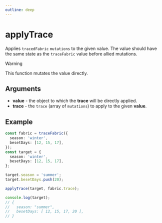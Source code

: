 ```yaml
---
outline: deep
---
```


# applyTrace

Applies `tracedFabric` `mutations` to the given value. The value should have the same state as the `traceFabric` value before allied mutations.

> [!WARNING]
> This function mutates the value directly.

## Arguments

* **value** - the object to which the **trace** will be directly applied.
* **trace** - the `trace` (array of `mutations`) to apply to the given **value**.

## Example

```typescript
const fabric = traceFabric({
  season: 'winter',
  besetDays: [12, 15, 17],
});
const target = {
  season: 'winter',
  besetDays: [12, 15, 17],
};

target.season = 'summer';
target.besetDays.push(20);

applyTrace(target, fabric.trace);

console.log(target);
// {
//   season: "summer",
//   besetDays: [ 12, 15, 17, 20 ],
// }
```
